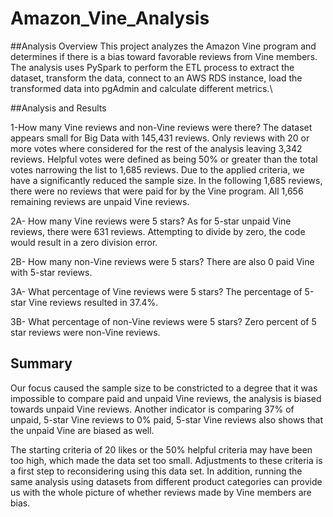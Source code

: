 # Amazon_Vine_Analysis

##Analysis Overview
This project analyzes the Amazon Vine program and determines if there is a bias toward favorable reviews from Vine members.\
The analysis uses PySpark to perform the ETL process to extract the dataset, transform the data, connect to an AWS RDS instance, load the transformed data into pgAdmin and calculate different metrics.\

##Analysis and Results

1-How many Vine reviews and non-Vine reviews were there?
The dataset appears small for Big Data with 145,431 reviews. Only reviews with 20 or more votes where considered for the rest of the analysis leaving 3,342 reviews. Helpful votes were defined as being 50% or greater than the total votes narrowing the list to 1,685 reviews.
Due to the applied criteria, we have a significantly reduced the sample size. In the following 1,685 reviews, there were no reviews that were paid for by the Vine program.
All 1,656 remaining reviews are unpaid Vine reviews.

2A- How many Vine reviews were 5 stars?
As for 5-star unpaid Vine reviews, there were 631 reviews. Attempting to divide by zero, the code would result in a zero division error. 

2B- How many non-Vine reviews were 5 stars?
There are also 0 paid Vine with 5-star reviews.

3A- What percentage of Vine reviews were 5 stars? 
The percentage of 5-star Vine reviews resulted in 37.4%.

3B- What percentage of non-Vine reviews were 5 stars? 
Zero percent of 5 star reviews were non-Vine reviews.

## Summary
Our focus caused the sample size to be constricted to a degree that it was impossible to compare paid and unpaid Vine reviews, the analysis is biased towards unpaid Vine reviews. 
Another indicator is comparing 37% of unpaid, 5-star Vine reviews to 0% paid, 5-star Vine reviews also shows that the unpaid Vine are biased as well.

The starting criteria of 20 likes or the 50% helpful criteria may have been too high, which made the data set too small. Adjustments to these criteria is a first step to reconsidering using this data set. In addition, running the same analysis using datasets from different product categories can provide us with the whole picture of whether reviews made by Vine members are bias.